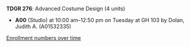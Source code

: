 **TDGR 276**: Advanced Costume Design (4 units)

- **A00** (Studio) at 10:00 am–12:50 pm on Tuesday at GH 103 by Dolan, Judith A. (A01532335)

[Enrollment numbers over time](./TDGR276.tsv)
